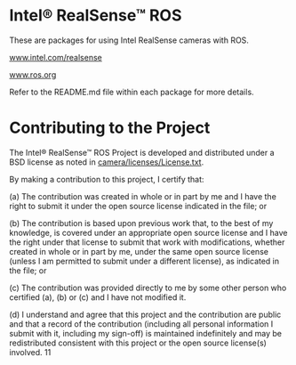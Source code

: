 # Intel&reg; RealSense&trade; ROS
These are packages for using Intel RealSense cameras with ROS.  

www.intel.com/realsense  

www.ros.org  

Refer to the README.md file within each package for more details.

# Contributing to the Project

The Intel&reg; RealSense&trade; ROS Project is developed and distributed under
a BSD license as noted in [camera/licenses/License.txt](camera/licenses/License.txt).

By making a contribution to this project, I certify that:

(a) The contribution was created in whole or in part by me and I
have the right to submit it under the open source license
indicated in the file; or

(b) The contribution is based upon previous work that, to the best
of my knowledge, is covered under an appropriate open source
license and I have the right under that license to submit that
work with modifications, whether created in whole or in part
by me, under the same open source license (unless I am
permitted to submit under a different license), as indicated
in the file; or

(c) The contribution was provided directly to me by some other
person who certified (a), (b) or (c) and I have not modified
it.

(d) I understand and agree that this project and the contribution
are public and that a record of the contribution (including all
personal information I submit with it, including my sign-off) is
maintained indefinitely and may be redistributed consistent with
this project or the open source license(s) involved.
11
